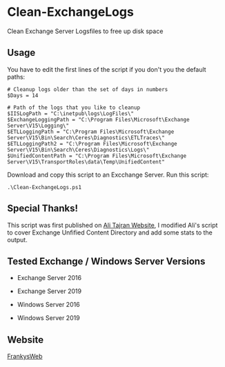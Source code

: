 # Clean-ExchangeLogs
 Clean Exchange Server Logsfiles to free up disk space

## Usage
You have to edit the first lines of the script if you don't you the default paths:

```
# Cleanup logs older than the set of days in numbers
$Days = 14

# Path of the logs that you like to cleanup
$IISLogPath = "C:\inetpub\logs\LogFiles\"
$ExchangeLoggingPath = "C:\Program Files\Microsoft\Exchange Server\V15\Logging\"
$ETLLoggingPath = "C:\Program Files\Microsoft\Exchange Server\V15\Bin\Search\Ceres\Diagnostics\ETLTraces\"
$ETLLoggingPath2 = "C:\Program Files\Microsoft\Exchange Server\V15\Bin\Search\Ceres\Diagnostics\Logs\"
$UnifiedContentPath = "C:\Program Files\Microsoft\Exchange Server\V15\TransportRoles\data\Temp\UnifiedContent"
```

Download and copy this script to an Excchange Server.
Run this script:

```
.\Clean-ExchangeLogs.ps1
```

## Special Thanks!
This script was first published on [Ali Tajran Website](https://www.alitajran.com/cleanup-logs-exchange-2013-2016-2019/),
I modified Ali's script to cover Exchange Unfified Content Directory and add some stats to the output.

## Tested Exchange / Windows Server Versions

 - Exchange Server 2016
 - Exchange Server 2019

 - Windows Server 2016
 - Windows Server 2019

## Website
 [FrankysWeb](https://www.frankysweb.de/)
